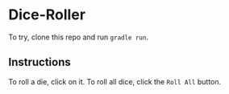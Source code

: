 # Dice-Roller
To try, clone this repo and run `gradle run`.

## Instructions
To roll a die, click on it.
To roll all dice, click the `Roll All` button.
